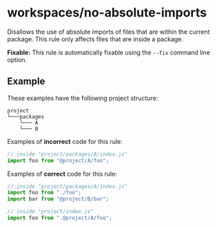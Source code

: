 # workspaces/no-absolute-imports

Disallows the use of absolute imports of files that are within the current package. This rule only affects files that are inside a package.

**Fixable:** This rule is automatically fixable using the `--fix` command line option.

## Example

These examples have the following project structure:

```
project
└───packages
    └─── A
    └─── B
```

Examples of **incorrect** code for this rule:

```js
// inside "project/packages/A/index.js"
import foo from "@project/A/foo";
```

Examples of **correct** code for this rule:

```js
// inside "project/packages/A/index.js"
import foo from "./foo";
import bar from "@project/B/bar";

// inside "project/index.js"
import foo from ".@project/A/foo";
```
